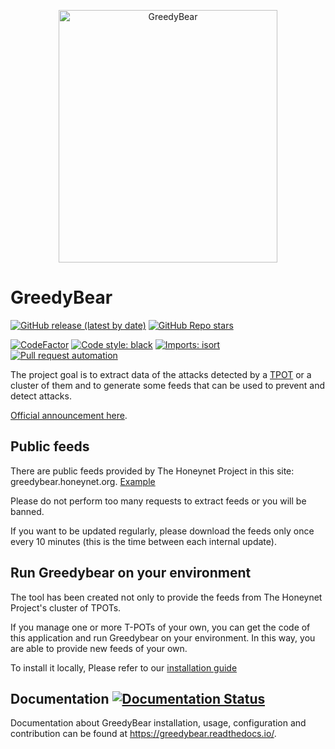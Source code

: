 <p align="center"><img src="gui/static/greedybear.png" width=350 height=404 alt="GreedyBear"/></p>

# GreedyBear
[![GitHub release (latest by date)](https://img.shields.io/github/v/release/honeynet/Greedybear)](https://github.com/honeynet/Greedybear/releases)
[![GitHub Repo stars](https://img.shields.io/github/stars/honeynet/Greedybear?style=social)](https://github.com/honeynet/Greedybear/stargazers)

[![CodeFactor](https://www.codefactor.io/repository/github/honeynet/greedybear/badge)](https://www.codefactor.io/repository/github/honeynet/greedybear)
[![Code style: black](https://img.shields.io/badge/code%20style-black-000000.svg)](https://github.com/psf/black)
[![Imports: isort](https://img.shields.io/badge/%20imports-isort-%231674b1?style=flat&labelColor=ef8336)](https://pycqa.github.io/isort/)
[![Pull request automation](https://github.com/honeynet/GreedyBear/actions/workflows/pull_request_automation.yml/badge.svg)](https://github.com/honeynet/GreedyBear/actions/workflows/pull_request_automation.yml)

The project goal is to extract data of the attacks detected by a [TPOT](https://github.com/telekom-security/tpotce) or a cluster of them and to generate some feeds that can be used to prevent and detect attacks.

[Official announcement here](https://www.honeynet.org/2021/12/27/new-project-available-greedybear/).

## Public feeds

There are public feeds provided by The Honeynet Project in this site: greedybear.honeynet.org. [Example](https://greedybear.honeynet.org/api/feeds/log4j/all/recent.txt)

Please do not perform too many requests to extract feeds or you will be banned.

If you want to be updated regularly, please download the feeds only once every 10 minutes (this is the time between each internal update).

## Run Greedybear on your environment
The tool has been created not only to provide the feeds from The Honeynet Project's cluster of TPOTs.

If you manage one or more T-POTs of your own, you can get the code of this application and run Greedybear on your environment.
In this way, you are able to provide new feeds of your own.

To install it locally, Please refer to our [installation guide](https://greedybear.readthedocs.io/en/latest/Installation.html)


## Documentation [![Documentation Status](https://readthedocs.org/projects/greedybear/badge/?version=latest)](https://greedybear.readthedocs.io/en/latest/?badge=latest)

Documentation about GreedyBear installation, usage, configuration and contribution can be found at https://greedybear.readthedocs.io/.
